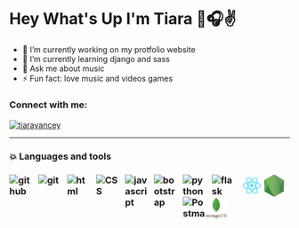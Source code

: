 <h1> Hey What's Up I'm Tiara 🚀🎧✌</h1>

- 🔭 I’m currently working on my protfolio website
- 🌱 I’m currently learning django and sass
- 💬 Ask me about music
- ⚡ Fun fact: love music and videos games

<h3 align="left">Connect with me:</h3>
<p align="left">
<a href="https://www.linkedin.com/in/tiarayancey/" target="blank"><img align="center" src="https://raw.githubusercontent.com/rahuldkjain/github-profile-readme-generator/master/src/images/icons/Social/linked-in-alt.svg" alt="tiarayancey" height="30" width="40" /></a>

</p>

---

   <h3> 💥 Languages and tools<h3/>
<img align="left" alt="github" width="40px" style="padding-right:12px;" src="https://cdn.jsdelivr.net/gh/devicons/devicon/icons/github/github-original-wordmark.svg" />
<img align="left" alt="git" width="40px" style="padding-right:12px;" src="https://cdn.jsdelivr.net/gh/devicons/devicon/icons/git/git-original.svg" />
<img align="left" alt="html" width="40px" style="padding-right:12px;" src="https://cdn.jsdelivr.net/gh/devicons/devicon/icons/html5/html5-plain.svg" />
<img align="left" alt="CSS" width="40px" style="padding-right:12px;" src="https://cdn.jsdelivr.net/gh/devicons/devicon/icons/css3/css3-plain.svg" />
<img align="left" alt="javascript" width="40px" style="padding-right:12px;" src="https://cdn.jsdelivr.net/gh/devicons/devicon/icons/javascript/javascript-original.svg" />
<img align="left" alt="bootstrap" width="40px" style="padding-right:12px;" src="https://cdn.jsdelivr.net/gh/devicons/devicon/icons/bootstrap/bootstrap-original.svg" />
<img align="left" alt="python" width="40px" style="padding-right:12px;" src="https://cdn.jsdelivr.net/gh/devicons/devicon/icons/python/python-original.svg" />
<img align="left" alt="flask" width="40px" style="padding-right:12px;" src="https://cdn.jsdelivr.net/gh/devicons/devicon/icons/flask/flask-original.svg" />
<img align="left" alt="React" width="40px" src="https://raw.githubusercontent.com/github/explore/80688e429a7d4ef2fca1e82350fe8e3517d3494d/topics/react/react.png" />
<img align="left" alt="Node.js" width="40px" src="https://raw.githubusercontent.com/github/explore/80688e429a7d4ef2fca1e82350fe8e3517d3494d/topics/nodejs/nodejs.png" />
<img align="left" alt="Postman" width="40px" src="https://www.vectorlogo.zone/logos/getpostman/getpostman-icon.svg" alt="postman" width="40" height="40"/> 
<img align="left" alt="Mongodb" width="40px" src="https://raw.githubusercontent.com/devicons/devicon/master/icons/mongodb/mongodb-original-wordmark.svg" alt="mongodb" width="40" height="40"/>
